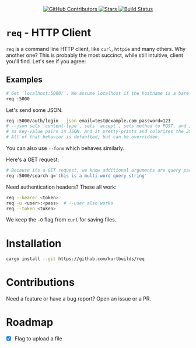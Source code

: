 <div id="top"></div>

<p align="center">
<a href="https://github.com/kurtbuilds/req/graphs/contributors">
    <img src="https://img.shields.io/github/contributors/kurtbuilds/req.svg?style=flat-square" alt="GitHub Contributors" />
</a>
<a href="https://github.com/kurtbuilds/req/stargazers">
    <img src="https://img.shields.io/github/stars/kurtbuilds/req.svg?style=flat-square" alt="Stars" />
</a>
<a href="https://github.com/kurtbuilds/req/actions">
    <img src="https://img.shields.io/github/actions/workflow/status/kurtbuilds/req/test.yaml?style=flat-square" alt="Build Status" />
</a>

</p>

# `req` - HTTP Client

`req` is a command line HTTP client, like `curl`, `httpie` and many others. Why another one? This is probably the
most succinct, while still intuitive, client you'll find. Let's see if you agree:

## Examples

```bash
# Get `localhost:5000/`. We assume localhost if the hostname is a bare port.
req :5000
```

Let's send some JSON.

```bash
req :5000/auth/login --json email=test@example.com password=123
# --json sets `content-type`, sets `accept`, sets method to POST, and interprets the rest of the arguments
# as key-value pairs in JSON. And it pretty-prints and colorizes the JSON response.
# All of that behavior is defaulted, but can be overridden.
```
You can also use `--form` which behaves similarly.

Here's a GET request:

```bash
# Because its a GET request, we know additional arguments are query params. These arguments get URL encoded.
req :5000/search q='this is a multi-word query string'
```

Need authentication headers? These all work:

```bash
req --bearer <token>
req -u <user>:<pass>  # --user also works
req --token <token>
```

We keep the `-O` flag from `curl` for saving files.


# Installation

```bash
cargo install --git https://github.com/kurtbuilds/req
```

# Contributions

Need a feature or have a bug report? Open an issue or a PR.

# Roadmap

- [x] Flag to upload a file
